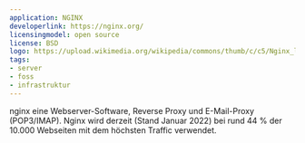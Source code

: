 ```yaml
---
application: NGINX
developerlink: https://nginx.org/
licensingmodel: open source
license: BSD
logo: https://upload.wikimedia.org/wikipedia/commons/thumb/c/c5/Nginx_logo.svg/320px-Nginx_logo.svg.png
tags:
- server
- foss
- infrastruktur
---
```

nginx eine Webserver-Software, Reverse Proxy und E-Mail-Proxy (POP3/IMAP). Nginx wird derzeit (Stand Januar 2022) bei rund 44 % der 10.000 Webseiten mit dem höchsten Traffic verwendet.

<!-- more -->
